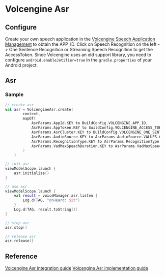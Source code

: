 # Volcengine Asr

## Configure

Create your own speech application in the [Volcengine Speech Application Management](https://console.volcengine.com/speech/app) to obtain the APP_ID. Click on Speech Recognition on the left -> One Sentence Recognition or Streaming Speech Recognition to get the AccessToken.
Since Volcengine uses an old support library, you need to configure `android.enableJetifier=true` in the `gradle.properties` of your Android project.

## Asr

### Sample

```kotlin
// create asr
val asr = VolcengineAsr.create(
        context,
        mapOf(
            AsrParams.AppId.KEY to BuildConfig.VOLCENGINE_APP_ID,
            AsrParams.AppToken.KEY to BuildConfig.VOLCENGINE_ACCESS_TOKEN,
            AsrParams.AsrCluster.KEY to BuildConfig.VOLCENGINE_ONE_SENTENCE_RECOGNITION_CLUSTER_ID,
            AsrParams.AudioSource.KEY to AsrParams.AudioSource.VALUES.COMMUNICATION,
            AsrParams.RecognitionType.KEY to AsrParams.RecognitionType.VALUES.LONG,
            AsrParams.VadMaxSpeechDuration.KEY to AsrParams.VadMaxSpeechDuration.VALUES.INFINITE,
        )
    )

// init asr
viewModelScope.launch {
    asr.initialize()
}

// use asr
viewModelScope.launch {
    val result = voiceManager.asr.listen {
        Log.d(TAG, "onHeard: $it")
    }
    Log.d(TAG, result.toString())
}

// stop asr
asr.stop()

// release asr
asr.release()

```

## Reference
[Volcengine Asr integration guide](https://www.volcengine.com/docs/6561/113641)
[Volcengine Asr implementation guide](https://www.volcengine.com/docs/6561/113642)
